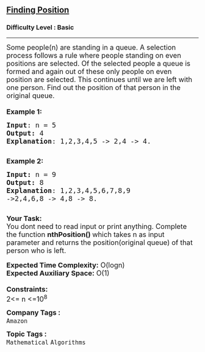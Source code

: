 <h2><a href="https://www.geeksforgeeks.org/problems/finding-position2223/1">Finding Position</a></h2><h3>Difficulty Level : Basic</h3><hr><div class="problems_problem_content__Xm_eO"><p><span style="font-size: 18px;">Some people(n) are standing in a queue. A selection process follows a rule where people standing on even positions&nbsp;are selected. Of the selected people a queue is formed and again out&nbsp;of these only&nbsp;people on even position&nbsp;are selected. This continues until we are left with one person.&nbsp;Find out the position of that person in the original queue.<br><br><strong>Example 1:</strong></span></p>
<pre><span style="font-size: 18px;"><strong>Input</strong>: n = 5
<strong>Output:</strong>&nbsp;4&nbsp;
<strong>Explanation</strong>: 1,2,3,4,5 -&gt; 2,4 -&gt; 4.</span>
</pre>
<p><br><span style="font-size: 18px;"><strong>Example 2:</strong></span></p>
<pre><span style="font-size: 18px;"><strong>Input: </strong>n = 9
<strong>Output:&nbsp;</strong>8
<strong>Explanation</strong>: 1,2,3,4,5,6,7,8,9
-&gt;2,4,6,8 -&gt; 4,8 -&gt; 8. </span>
</pre>
<p><br><span style="font-size: 18px;"><strong>Your Task:&nbsp;&nbsp;</strong><br>You dont need to read input or print anything. Complete the function <strong>nthPosition()&nbsp;</strong>which takes n&nbsp;as input parameter and returns the position(original queue) of that person who is left.</span><br><br><span style="font-size: 18px;"><strong>Expected Time Complexity:</strong> O(logn)<br><strong>Expected Auxiliary Space:</strong> O(1)<br><br><strong>Constraints:</strong><br>2&lt;= n &lt;=10<sup>8</sup></span></p></div><p><span style=font-size:18px><strong>Company Tags : </strong><br><code>Amazon</code>&nbsp;<br><p><span style=font-size:18px><strong>Topic Tags : </strong><br><code>Mathematical</code>&nbsp;<code>Algorithms</code>&nbsp;